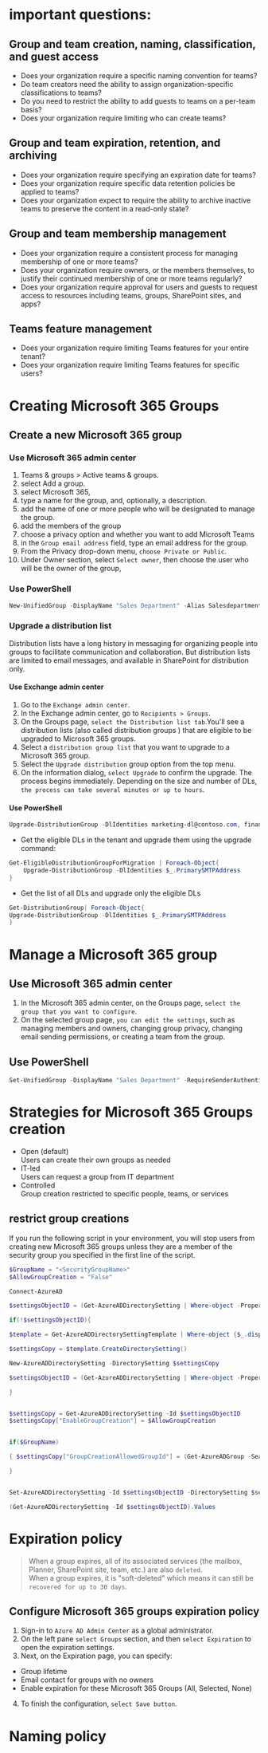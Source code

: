 # important questions:

## Group and team creation, naming, classification, and guest access 
- Does your organization require a specific naming convention for teams?
- Do team creators need the ability to assign organization-specific classifications to teams?
- Do you need to restrict the ability to add guests to teams on a per-team basis?
- Does your organization require limiting who can create teams?

## Group and team expiration, retention, and archiving
- Does your organization require specifying an expiration date for teams?
- Does your organization require specific data retention policies be applied to teams?
- Does your organization expect to require the ability to archive inactive teams to preserve the content in a read-only state?

## Group and team membership management
- Does your organization require a consistent process for managing membership of one or more teams?
- Does your organization require owners, or the members themselves, to justify their continued membership of one or more teams regularly?
- Does your organization require approval for users and guests to request access to resources including teams, groups, SharePoint sites, and apps?

## Teams feature management
- Does your organization require limiting Teams features for your entire tenant?
- Does your organization require limiting Teams features for specific users?

# Creating Microsoft 365 Groups
 
## Create a new Microsoft 365 group

### Use Microsoft 365 admin center
1. Teams & groups > Active teams & groups.
2. select Add a group.
3. select Microsoft 365,
4. type a name for the group, and, optionally, a description.
5. add the name of one or more people who will be designated to manage the group.
6. add the members of the group
7. choose a privacy option and whether you want to add Microsoft Teams 
8. in the `Group email address` field, type an email address for the group.
9. From the Privacy drop-down menu, `choose Private or Public`.
10. Under Owner section, select `Select owner`, then choose the user who will be the owner of the group,

### Use PowerShell
```powershell
New-UnifiedGroup -DisplayName "Sales Department" -Alias Salesdepartment
```

### Upgrade a distribution list
Distribution lists have a long history in messaging for organizing people into groups to facilitate communication and collaboration. But distribution lists are limited to email messages, and available in SharePoint for distribution only.

#### Use Exchange admin center
1. Go to the `Exchange admin center`.
2. In the Exchange admin center, go to `Recipients > Groups`.
3. On the Groups page, `select the Distribution list tab`.You'll see a distribution lists (also called distribution groups ) that are eligible to be upgraded to Microsoft 365 groups.
4. Select a `distribution group list` that you want to upgrade to a Microsoft 365 group.
5. Select the `Upgrade distribution` group option from the top menu.
6. On the information dialog, `select Upgrade` to confirm the upgrade. The process begins immediately. Depending on the size and number of DLs, `the process can take several minutes or up to hours`.

#### Use PowerShell
```powershell 
Upgrade-DistributionGroup -DlIdentities marketing-dl@contoso.com, finance-dl@contoso.com
```
* Get the eligible DLs in the tenant and upgrade them using the upgrade command:
```powershell 
Get-EligibleDistributionGroupForMigration | Foreach-Object{
    Upgrade-DistributionGroup -DlIdentities $_.PrimarySMTPAddress
}
```
* Get the list of all DLs and upgrade only the eligible DLs
```powershell
Get-DistributionGroup| Foreach-Object{
Upgrade-DistributionGroup -DlIdentities $_.PrimarySMTPAddress
}
```

# Manage a Microsoft 365 group

## Use Microsoft 365 admin center
1. In the Microsoft 365 admin center, on the Groups page, `select the group that you want to configure`.
2. On the selected group page, `you can edit the settings`, such as managing members and owners, changing group privacy, changing email sending permissions, or creating a team from the group.

## Use PowerShell
```powershell  
Set-UnifiedGroup -DisplayName "Sales Department" -RequireSenderAuthenticationEnabled $false
```

# Strategies for Microsoft 365 Groups creation
- Open (default)  
    Users can create their own groups as needed	
- IT-led  
    Users can request a group from IT department
- Controlled  
    Group creation restricted to specific people, teams, or services	

## restrict group creations
If you run the following script in your environment, you will stop users from creating new Microsoft 365 groups unless they are a member of the security group you specified in the first line of the script.

``` powershell
$GroupName = "<SecurityGroupName>"
$AllowGroupCreation = "False"

Connect-AzureAD

$settingsObjectID = (Get-AzureADDirectorySetting | Where-object -Property Displayname -Value "Group.Unified" -EQ).id

if(!$settingsObjectID){

$template = Get-AzureADDirectorySettingTemplate | Where-object {$_.displayname -eq "group.unified"}

$settingsCopy = $template.CreateDirectorySetting()

New-AzureADDirectorySetting -DirectorySetting $settingsCopy

$settingsObjectID = (Get-AzureADDirectorySetting | Where-object -Property Displayname -Value "Group.Unified" -EQ).id

}


$settingsCopy = Get-AzureADDirectorySetting -Id $settingsObjectID
$settingsCopy["EnableGroupCreation"] = $AllowGroupCreation


if($GroupName)

{ $settingsCopy["GroupCreationAllowedGroupId"] = (Get-AzureADGroup -SearchString $GroupName).objectid

}


Set-AzureADDirectorySetting -Id $settingsObjectID -DirectorySetting $settingsCopy

(Get-AzureADDirectorySetting -Id $settingsObjectID).Values
```

# Expiration policy

> When a group expires, all of its associated services (the mailbox, Planner, SharePoint site, team, etc.) are also `deleted`.  
When a group expires, it is "soft-deleted" which means it can still be `recovered for up to 30 days`.

## Configure Microsoft 365 groups expiration policy

1. Sign-in to `Azure AD Admin Center` as a global administrator.
2. On the left pane `select Groups` section, and then `select Expiration` to open the expiration settings.
3. Next, on the Expiration page, you can specify:
- Group lifetime
- Email contact for groups with no owners
- Enable expiration for these Microsoft 365 Groups (All, Selected, None)
4. To finish the configuration, `select Save button`.

# Naming policy
















